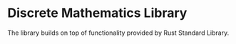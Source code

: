 Discrete Mathematics Library
=================================

The library builds on top of 
functionality provided by Rust
Standard Library.


